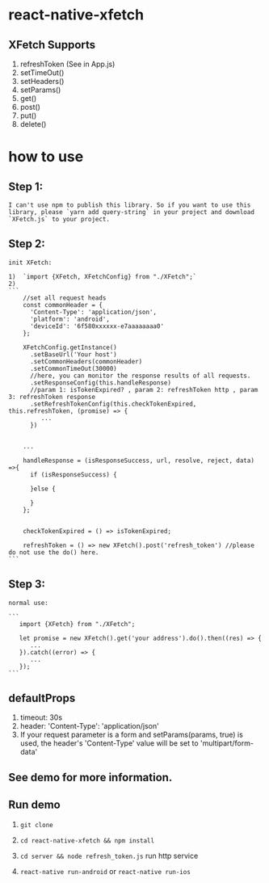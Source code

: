 # react-native-xfetch

## XFetch Supports 

1. refreshToken   (See in App.js)
2. setTimeOut()
3. setHeaders()
4. setParams()
5. get()
6. post()
7. put()
8. delete()

# how to use

## Step 1:
    I can't use npm to publish this library. So if you want to use this library, please `yarn add query-string` in your project and download `XFetch.js` to your project.
    
## Step 2:
    init XFetch: 
    
    1)  `import {XFetch, XFetchConfig} from "./XFetch";`
    2) 
    ```
        //set all request heads
        const commonHeader = {
          'Content-Type': 'application/json',
          'platform': 'android',
          'deviceId': '6f580xxxxxx-e7aaaaaaaa0'
        };
        
        XFetchConfig.getInstance()
          .setBaseUrl('Your host')
          .setCommonHeaders(commonHeader)
          .setCommonTimeOut(30000)
          //here, you can monitor the response results of all requests.
          .setResponseConfig(this.handleResponse)
          //param 1: isTokenExpired? , param 2: refreshToken http , param 3: refreshToken response
          .setRefreshTokenConfig(this.checkTokenExpired, this.refreshToken, (promise) => {
             ... 
          })
          
          
        ...
          
        handleResponse = (isResponseSuccess, url, resolve, reject, data) =>{
          if (isResponseSuccess) {
            
          }else {
            
          }
        };
        
        
        checkTokenExpired = () => isTokenExpired;
        
        refreshToken = () => new XFetch().post('refresh_token') //please do not use the do() here.
    ```
       
## Step 3: 
    normal use: 
    
    ```
       import {XFetch} from "./XFetch";
    
       let promise = new XFetch().get('your address').do().then((res) => {
          ...
       }).catch((error) => {
          ...
       });
    ```
    
## defaultProps
1. timeout: 30s
2. header: 'Content-Type': 'application/json'
3. If your request parameter is a form and setParams(params, true) is used, the header's 'Content-Type' value will be set to     'multipart/form-data'

## See demo for more information.


## Run demo

1. `git clone `

2. `cd react-native-xfetch && npm install`

3. `cd server && node refresh_token.js` run http service

4. `react-native run-android` or `react-native run-ios`



